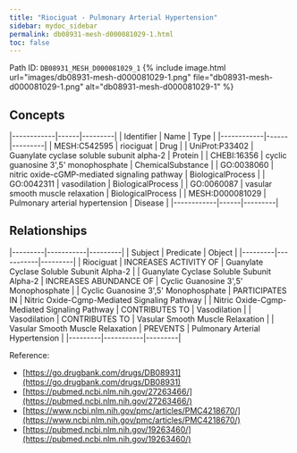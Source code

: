 ```yaml
---
title: "Riociguat - Pulmonary Arterial Hypertension"
sidebar: mydoc_sidebar
permalink: db08931-mesh-d000081029-1.html
toc: false 
---
```



Path ID: `DB08931_MESH_D000081029_1`
{% include image.html url="images/db08931-mesh-d000081029-1.png" file="db08931-mesh-d000081029-1.png" alt="db08931-mesh-d000081029-1" %}

## Concepts

|------------|------|---------|
| Identifier | Name | Type    |
|------------|------|---------|
| MESH:C542595 | riociguat | Drug |
| UniProt:P33402 | Guanylate cyclase soluble subunit alpha-2 | Protein |
| CHEBI:16356 | cyclic guanosine 3',5' monophosphate | ChemicalSubstance |
| GO:0038060 | nitric oxide-cGMP-mediated signaling pathway | BiologicalProcess |
| GO:0042311 | vasodilation | BiologicalProcess |
| GO:0060087 | vasular smooth muscle relaxation | BiologicalProcess |
| MESH:D000081029 | Pulmonary arterial hypertension | Disease |
|------------|------|---------|

## Relationships

|---------|-----------|---------|
| Subject | Predicate | Object  |
|---------|-----------|---------|
| Riociguat | INCREASES ACTIVITY OF | Guanylate Cyclase Soluble Subunit Alpha-2 |
| Guanylate Cyclase Soluble Subunit Alpha-2 | INCREASES ABUNDANCE OF | Cyclic Guanosine 3',5' Monophosphate |
| Cyclic Guanosine 3',5' Monophosphate | PARTICIPATES IN | Nitric Oxide-Cgmp-Mediated Signaling Pathway |
| Nitric Oxide-Cgmp-Mediated Signaling Pathway | CONTRIBUTES TO | Vasodilation |
| Vasodilation | CONTRIBUTES TO | Vasular Smooth Muscle Relaxation |
| Vasular Smooth Muscle Relaxation | PREVENTS | Pulmonary Arterial Hypertension |
|---------|-----------|---------|

Reference: 
  - [https://go.drugbank.com/drugs/DB08931](https://go.drugbank.com/drugs/DB08931)
  - [https://pubmed.ncbi.nlm.nih.gov/27263466/](https://pubmed.ncbi.nlm.nih.gov/27263466/)
  - [https://www.ncbi.nlm.nih.gov/pmc/articles/PMC4218670/](https://www.ncbi.nlm.nih.gov/pmc/articles/PMC4218670/)
  - [https://pubmed.ncbi.nlm.nih.gov/19263460/](https://pubmed.ncbi.nlm.nih.gov/19263460/)
